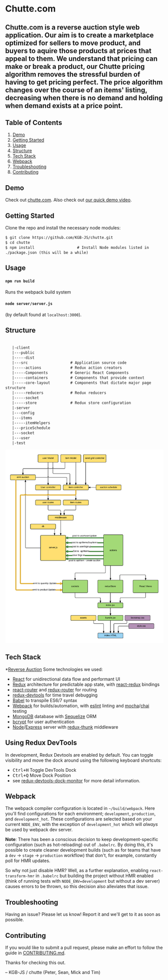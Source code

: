 # Chutte.com #
Chutte.com is a reverse auction style web application. Our aim is to create a marketplace optimized for sellers to move product, and buyers to aquire those products at prices that appeal to them. We understand that pricing can make or break a product, our **Chutte pricing algorithm** removes the stressful burden of having to get pricing perfect. The price algorithm changes over the course of an items' listing, decreasing when there is no demand and holding when demand exists at a price point.  
---

Table of Contents
-----------------
1. [Demo](#demo)
2. [Getting Started](#getting-started)
3. [Usage](#usage)
4. [Structure](#structure)
5. [Tech Stack](#tech-stack)
6. [Webpack](#webpack)
7. [Troubleshooting](#troubleshooting)
8. [Contributing](#contributing)

Demo
----

Check out [chutte.com](http://www.chutte.com/). 
Also check out [our quick demo video](http://bit.ly/chutte).


Getting Started
---------------

Clone the repo and install the necessary node modules:

```shell
$ git clone https://github.com/KGB-JS/chutte.git
$ cd chutte
$ npm install                   # Install Node modules listed in ./package.json (this will be a while)
```

Usage
-----

#### `npm run build`
Runs the webpack build system

#### `node server/server.js`
(by default found at `localhost:3000`).


Structure
---------

```

   |-client
   |---public
   |-----dist
   |---src                   # Application source code
   |-----actions             # Redux action creators
   |-----Components          # Generic React Components
   |-----containers          # Components that provide context
   |-----core-layout         # Components that dictate major page structure
   |-----reducers            # Redux reducers
   |-----socket
   |-----store               # Redux store configuration
   |-server
   |---config
   |---items
   |-----itemHelpers
   |---priceSchedule
   |---socket
   |---user
   |-test                    
```
![overall-application-structure](documentation/chutte-simple.png)

Tech Stack
----------
*[Reverse Auction](https://en.wikipedia.org/wiki/Reverse_auction)
Some technologies we used:
  * [React](https://facebook.github.io/react/) for unidirectional data flow and performant UI
  * [Redux](https://github.com/rackt/redux) architecture for predictable app state, with [react-redux](https://github.com/rackt/react-redux) bindings
  * [react-router](https://github.com/rackt/react-router) and [redux-router](https://github.com/rackt/redux-router) for routing
  * [redux-devtools](https://github.com/gaearon/redux-devtools) for time travel debugging
  * [Babel](https://babeljs.io/) to transpile ES6/7 syntax
  * [Webpack](https://webpack.github.io/) for builds/automation, with [eslint](http://eslint.org/) linting and [mocha](https://mochajs.org/)/[chai](http://chaijs.com/) testing
  * [MongoDB](https://www.mongodb.org/) database with [Sequelize](http://docs.sequelizejs.com/en/latest/) ORM
  * [bcrypt](https://www.npmjs.com/package/bcrypt-nodejs) for user authentication
  * [Node](https://nodejs.org/en/)/[Express](http://expressjs.com/en/index.html) server with [redux-thunk](https://github.com/gaearon/redux-thunk) middleware


Using Redux DevTools
--------------------

In development, Redux Devtools are enabled by default. You can toggle visibility and move the dock around using the following keyboard shortcuts:

- <kbd>Ctrl+H</kbd> Toggle DevTools Dock
- <kbd>Ctrl+Q</kbd> Move Dock Position
- see [redux-devtools-dock-monitor](https://github.com/gaearon/redux-devtools-dock-monitor) for more detail information.

Webpack
-------

The webpack compiler configuration is located in `~/build/webpack`. Here you'll find configurations for each environment; `development`, `production`, and `development_hot`. These configurations are selected based on your current `NODE_ENV`, with the exception of `development_hot` which will _always_ be used by webpack dev server.

**Note**: There has been a conscious decision to keep development-specific configuration (such as hot-reloading) out of `.babelrc`. By doing this, it's possible to create cleaner development builds (such as for teams that have a `dev` -> `stage` -> `production` workflow) that don't, for example, constantly poll for HMR updates.

So why not just disable HMR? Well, as a further explanation, enabling `react-transform-hmr` in `.babelrc` but building the project without HMR enabled (think of running tests with `NODE_ENV=development` but without a dev server) causes errors to be thrown, so this decision also alleviates that issue.

Troubleshooting
---------------

Having an issue? Please let us know! Report it and we'll get to it as soon as possible.


Contributing
------------

If you would like to submit a pull request, please make an effort to follow the guide in [CONTRIBUTING.md](CONTRIBUTING.md).


Thanks for checking this out.

– KGB-JS / chutte (Peter, Sean, Mick and Tim)

